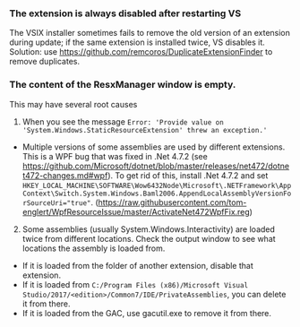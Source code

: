 ### The extension is always disabled after restarting VS
The VSIX installer sometimes fails to remove the old version of an extension during update; if the same extension is installed twice, VS disables it.
Solution: use https://github.com/remcoros/DuplicateExtensionFinder to remove duplicates.

### The content of the ResxManager window is empty. 
This may have several root causes
1. When you see the message `Error: 'Provide value on 'System.Windows.StaticResourceExtension' threw an exception.'`
  - Multiple versions of some assemblies are used by different extensions. This is a WPF bug that was fixed in .Net 4.7.2 (see https://github.com/Microsoft/dotnet/blob/master/releases/net472/dotnet472-changes.md#wpf). To get rid of this, install .Net 4.7.2 and set `HKEY_LOCAL_MACHINE\SOFTWARE\Wow6432Node\Microsoft\.NETFramework\AppContext\Switch.System.Windows.Baml2006.AppendLocalAssemblyVersionForSourceUri="true"`. (https://raw.githubusercontent.com/tom-englert/WpfResourceIssue/master/ActivateNet472WpfFix.reg)

2. Some assemblies (usually System.Windows.Interactivity) are loaded twice from different locations. Check the output window to see what locations the assembly is loaded from. 
  - If it is loaded from the folder of another extension, disable that extension.
  - If it is loaded from `C:/Program Files (x86)/Microsoft Visual Studio/2017/<edition>/Common7/IDE/PrivateAssemblies`, you can delete it from there.
  - If it is loaded from the GAC, use gacutil.exe to remove it from there.



